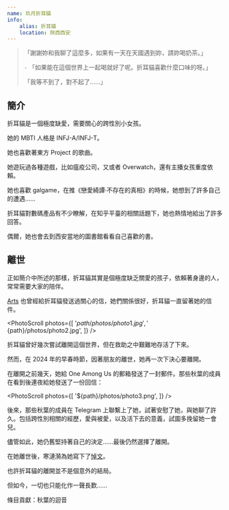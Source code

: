 ```yaml
---
name: 玖月折耳貓
info:
    alias: 折耳貓
    location: 陝西西安
---
```


> 「謝謝妳和我聊了這麼多，如果有一天在天國遇到妳，請妳喝奶茶。」
>
> `-` 「如果能在這個世界上一起喝就好了呢。折耳貓喜歡什麼口味的呀。」
>
> 「我等不到了，對不起了……」

## 簡介

折耳貓是一個極度缺愛，需要關心的跨性別小女孩。

她的 MBTI 人格是 INFJ-A/INFJ-T。

她也喜歡著東方 Project 的歌曲。

她遊玩過各種遊戲，比如瘟疫公司，又或者 Overwatch，還有主播女孩重度依賴。

她也喜歡 galgame，在推《戀愛綺譚·不存在的真相》的時候，她想到了許多自己的遭遇……

折耳貓對數碼產品有不少瞭解，在知乎平臺的相關話題下，她也熱情地給出了許多回答。

偶爾，她也會去到西安當地的圖書館看看自己喜歡的書。

## 離世

正如簡介中所述的那樣，折耳貓其實是個極度缺乏關愛的孩子，依賴著身邊的人，常常需要大家的陪伴。

[Arts](https://one-among.us/profile/ArtsEpiphany) 也曾經給折耳貓發送過關心的信，她們關係很好，折耳貓一直留著她的信件。

<PhotoScroll photos={[
    '${path}/photos/photo1.jpg',
    '${path}/photos/photo2.jpg',
]} />

折耳貓曾好幾次嘗試離開這個世界，但在救助之中艱難地存活了下來。

然而，在 2024 年的早春時節，因著朋友的離世，她再一次下決心要離開。

在離開之前幾天，她給 One Among Us 的郵箱發送了一封郵件。那些秋葉的成員在看到後連夜給她發送了一份回信：

<PhotoScroll photos={[
    '${path}/photos/photo3.png',
]} />

後來，那些秋葉的成員在 Telegram 上聯繫上了她，試著安慰了她，與她聊了許久。包括跨性別相關的經歷，愛與被愛，以及活下去的意義，試圖多挽留她一會兒。

儘管如此，她仍舊堅持著自己的決定……最後仍然選擇了離開。

在她離世後，寒漣漪為她寫下了[悼文](https://t.me/Lianyi520/565)。

也許折耳貓的離開並不是個意外的結局。

但如今，一切也只能化作一聲長歎……

條目貢獻：秋葉的迴音
